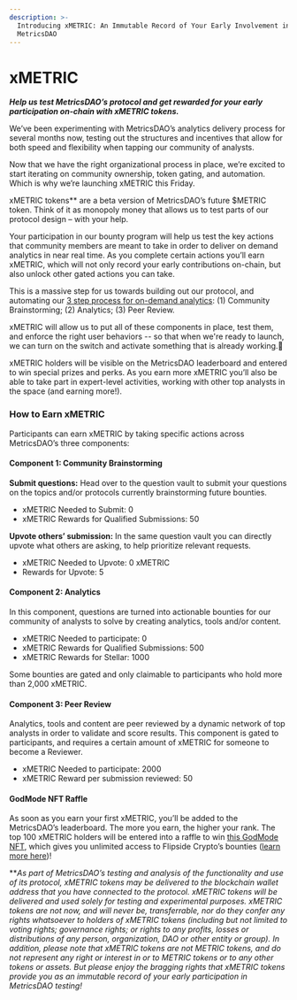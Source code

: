 ```yaml
---
description: >-
  Introducing xMETRIC: An Immutable Record of Your Early Involvement in
  MetricsDAO
---
```


# xMETRIC

_**Help us test MetricsDAO’s protocol and get rewarded for your early participation on-chain with xMETRIC tokens.**_

We’ve been experimenting with MetricsDAO’s analytics delivery process for several months now, testing out the structures and incentives that allow for both speed and flexibility when tapping our community of analysts.

Now that we have the right organizational process in place, we’re excited to start iterating on community ownership, token gating, and automation. Which is why we’re launching xMETRIC this Friday.

xMETRIC tokens\*\* are a beta version of MetricsDAO’s future $METRIC token. Think of it as monopoly money that allows us to test parts of our protocol design – with your help.

Your participation in our bounty program will help us test the key actions that community members are meant to take in order to deliver on demand analytics in near real time. As you complete certain actions you’ll earn xMETRIC, which will not only record your early contributions on-chain, but also unlock other gated actions you can take.

This is a massive step for us towards building out our protocol, and automating our [3 step process for on-demand analytics](https://metricsdao.ghost.io/how-to-submit-your-bounty/): (1) Community Brainstorming; (2) Analytics; (3) Peer Review.

xMETRIC will allow us to put all of these components in place, test them, and enforce the right user behaviors -- so that when we're ready to launch, we can turn on the switch and activate something that is already working.💪

xMETRIC holders will be visible on the MetricsDAO leaderboard and entered to win special prizes and perks. As you earn more xMETRIC you’ll also be able to take part in expert-level activities, working with other top analysts in the space (and earning more!).

### **How to Earn xMETRIC**&#x20;

Participants can earn xMETRIC by taking specific actions across MetricsDAO’s three components:

#### **Component 1: Community Brainstorming**

**Submit questions:** Head over to the question vault to submit your questions on the topics and/or protocols currently brainstorming future bounties.

* xMETRIC Needed to Submit: 0&#x20;
* xMETRIC Rewards for Qualified Submissions: 50&#x20;

**Upvote others’ submission:** In the same question vault you can directly upvote what others are asking, to help prioritize relevant requests.

* xMETRIC Needed to Upvote: 0 xMETRIC&#x20;
* Rewards for Upvote: 5

#### **Component 2: Analytics**

In this component, questions are turned into actionable bounties for our community of analysts to solve by creating analytics, tools and/or content.

* xMETRIC Needed to participate: 0&#x20;
* xMETRIC Rewards for Qualified Submissions: 500&#x20;
* xMETRIC Rewards for Stellar: 1000

Some bounties are gated and only claimable to participants who hold more than 2,000 xMETRIC.

#### Component 3: Peer Review

Analytics, tools and content are peer reviewed by a dynamic network of top analysts in order to validate and score results. This component is gated to participants, and requires a certain amount of xMETRIC for someone to become a Reviewer.

* xMETRIC Needed to participate: 2000&#x20;
* xMETRIC Reward per submission reviewed: 50

#### GodMode NFT Raffle

As soon as you earn your first xMETRIC, you’ll be added to the MetricsDAO’s leaderboard. The more you earn, the higher your rank. The top 100 xMETRIC holders will be entered into a raffle to win [this GodMode NFT](https://opensea.io/assets/ethereum/0x903e2f5d42ee23156d548dd46bb84b7873789e44/858), which gives you unlimited access to Flipside Crypto’s bounties ([learn more here](https://godmode.flipsidecrypto.xyz/))!

\*\*_As part of MetricsDAO’s testing and analysis of the functionality and use of its protocol, xMETRIC tokens may be delivered to the blockchain wallet address that you have connected to the protocol.  xMETRIC tokens will be delivered and used solely for testing and experimental purposes.  xMETRIC tokens are not now, and will never be, transferrable, nor do they confer any rights whatsoever to holders of xMETRIC tokens (including but not limited to voting rights; governance rights; or rights to any profits, losses or distributions of any person, organization, DAO or other entity or group).  In addition, please note that xMETRIC tokens are not METRIC tokens, and do not represent any right or interest in or to METRIC tokens or to any other tokens or assets.  But please enjoy the bragging rights that xMETRIC tokens provide you as an immutable record of your early participation in MetricsDAO testing!_
